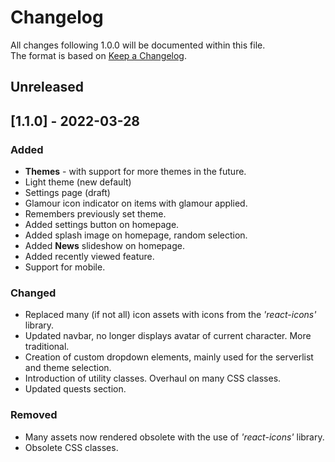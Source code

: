 # Changelog
All changes following 1.0.0 will be documented within this file.  
The format is based on [Keep a Changelog](https://keepachangelog.com/en/1.0.0/).

## Unreleased

## [1.1.0] - 2022-03-28

### Added 

- **Themes** - with support for more themes in the future.
- Light theme (new default)
- Settings page (draft)
- Glamour icon indicator on items with glamour applied.
- Remembers previously set theme. 
- Added settings button on homepage.
- Added splash image on homepage, random selection.
- Added **News** slideshow on homepage.
- Added recently viewed feature.
- Support for mobile.

### Changed 

- Replaced many (if not all) icon assets with icons from the *'react-icons'* library.
- Updated navbar, no longer displays avatar of current character. More traditional.
- Creation of custom dropdown elements, mainly used for the serverlist and theme selection.
- Introduction of utility classes. Overhaul on many CSS classes.
- Updated quests section.

### Removed

- Many assets now rendered obsolete with the use of *'react-icons'* library.
- Obsolete CSS classes.